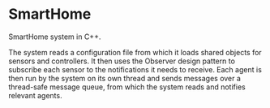 # SmartHome
SmartHome system in C++.

The system reads a configuration file from which it loads shared objects for sensors and controllers. 
It then uses the Observer design pattern to subscribe each sensor to the notifications it needs to receive. 
Each agent is then run by the system on its own thread and sends messages over a thread-safe message queue, 
from which the system reads and notifies relevant agents.
